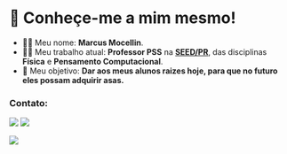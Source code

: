 # 👋 Conheçe-me a mim mesmo!

- :raising_hand_man: Meu nome: **Marcus Mocellin**.
- :man_teacher: Meu trabalho atual: **Professor PSS** na **[SEED/PR](https://www.educacao.pr.gov.br/)**, das disciplinas **Física** e **Pensamento Computacional**.
- :dart: Meu objetivo: **Dar aos meus alunos raizes hoje, para que no futuro eles possam adquirir asas.**

### Contato:
<a href = "mailto:professor.mocellin@gmail.com"><img src="https://img.shields.io/badge/Gmail-D14836?style=for-the-badge&logo=gmail&logoColor=white" target="_blank"></a>
<a href="https://www.linkedin.com/in/marcus-mocellin/" target="_blank"><img src="https://img.shields.io/badge/-LinkedIn-%230077B5?style=for-the-badge&logo=linkedin&logoColor=white" target="_blank"></a>

![](https://komarev.com/ghpvc/?username=marcus-mocellin&style=for-the-badge)

<!---
marcus-mocellin/marcus-mocellin is a ✨ special ✨ repository because its `README.md` (this file) appears on your GitHub profile.
You can click the Preview link to take a look at your changes.
--->
